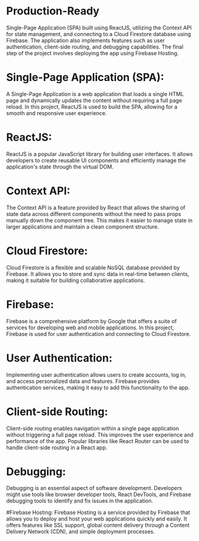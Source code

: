 # Production-Ready
 Single-Page Application (SPA) built using ReactJS, utilizing the Context API for state management, and connecting to a Cloud Firestore database using Firebase. The application also implements features such as user authentication, client-side routing, and debugging capabilities. The final step of the project involves deploying the app using Firebase Hosting.

# Single-Page Application (SPA):
A Single-Page Application is a web application that loads a single HTML page and dynamically updates the content without requiring a full page reload. In this project, ReactJS is used to build the SPA, allowing for a smooth and responsive user experience.

# ReactJS:
ReactJS is a popular JavaScript library for building user interfaces. It allows developers to create reusable UI components and efficiently manage the application's state through the virtual DOM.

# Context API:
The Context API is a feature provided by React that allows the sharing of state data across different components without the need to pass props manually down the component tree. This makes it easier to manage state in larger applications and maintain a clean component structure.

# Cloud Firestore:
Cloud Firestore is a flexible and scalable NoSQL database provided by Firebase. It allows you to store and sync data in real-time between clients, making it suitable for building collaborative applications.

# Firebase:
Firebase is a comprehensive platform by Google that offers a suite of services for developing web and mobile applications. In this project, Firebase is used for user authentication and connecting to Cloud Firestore.

# User Authentication:
Implementing user authentication allows users to create accounts, log in, and access personalized data and features. Firebase provides authentication services, making it easy to add this functionality to the app.

# Client-side Routing:
Client-side routing enables navigation within a single page application without triggering a full page reload. This improves the user experience and performance of the app. Popular libraries like React Router can be used to handle client-side routing in a React app.

# Debugging:
Debugging is an essential aspect of software development. Developers might use tools like browser developer tools, React DevTools, and Firebase debugging tools to identify and fix issues in the application.

#Firebase Hosting:
Firebase Hosting is a service provided by Firebase that allows you to deploy and host your web applications quickly and easily. It offers features like SSL support, global content delivery through a Content Delivery Network (CDN), and simple deployment processes.
